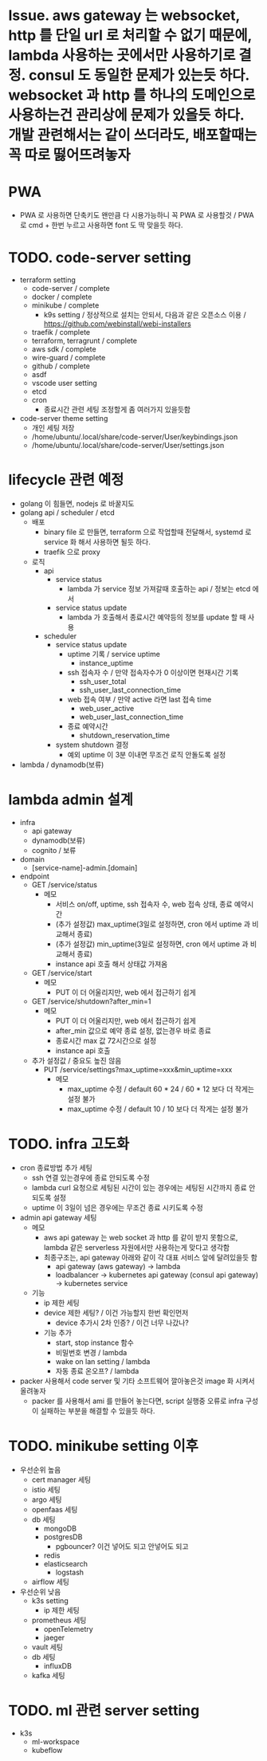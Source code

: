 # Issue. aws gateway 는 websocket, http 를 단일 url 로 처리할 수 없기 때문에, lambda 사용하는 곳에서만 사용하기로 결정. consul 도 동일한 문제가 있는듯 하다. websocket 과 http 를 하나의 도메인으로 사용하는건 관리상에 문제가 있을듯 하다. 개발 관련해서는 같이 쓰더라도, 배포할때는 꼭 따로 떯어뜨려놓자

# PWA

- PWA 로 사용하면 단축키도 왠만큼 다 시용가능하니 꼭 PWA 로 사용할것 / PWA 로 cmd + 한번 누르고 사용하면 font 도 딱 맞을듯 하다.

# TODO. code-server setting

- terraform setting
  - code-server / complete
  - docker / complete
  - minikube / complete
    - k9s setting / 정상적으로 설치는 안되서, 다음과 같은 오픈소스 이용 / https://github.com/webinstall/webi-installers
  - traefik / complete
  - terraform, terragrunt / complete
  - aws sdk / complete
  - wire-guard / complete
  - github / complete
  - asdf
  - vscode user setting
  - etcd
  - cron
    - 종료시간 관련 세팅 조정할게 좀 여러가지 있을듯함
- code-server theme setting
  - 개인 세팅 저장
  - /home/ubuntu/.local/share/code-server/User/keybindings.json
  - /home/ubuntu/.local/share/code-server/User/settings.json

# lifecycle 관련 예정

- golang 이 힘들면, nodejs 로 바꿀지도
- golang api / scheduler / etcd
  - 배포
    - binary file 로 만들면, terraform 으로 작업할때 전달해서, systemd 로 service 화 해서 사용하면 될듯 하다.
    - traefik 으로 proxy
  - 로직
    - api
      - service status
        - lambda 가 service 정보 가져갈때 호출하는 api / 정보는 etcd 에서
      - service status update
        - lambda 가 호출해서 종료시간 예약등의 정보를 update 할 때 사용
    - scheduler
      - service status update
        - uptime 기록 / service uptime
          - instance_uptime
        - ssh 접속자 수 / 만약 접속자수가 0 이상이면 현재시간 기록
          - ssh_user_total
          - ssh_user_last_connection_time
        - web 접속 여부 / 만약 active 라면 last 접속 time
          - web_user_active
          - web_user_last_connection_time
        - 종료 예약시간
          - shutdown_reservation_time
      - system shutdown 결정
        - 예외 uptime 이 3분 이내면 무조건 로직 안돌도록 설정
- lambda / dynamodb(보류)

# lambda admin 설계

- infra
  - api gateway
  - dynamodb(보류)
  - cognito / 보류
- domain
  - [service-name]-admin.[domain]
- endpoint
  - GET /service/status
    - 메모
      - 서비스 on/off, uptime, ssh 접속자 수, web 접속 상태, 종료 예약시간
      - (추가 설정값) max_uptime(3일로 설정하면, cron 에서 uptime 과 비교해서 종료)
      - (추가 설정값) min_uptime(3일로 설정하면, cron 에서 uptime 과 비교해서 종료)
      - instance api 호출 해서 상태값 가져옴
  - GET /service/start
    - 메모
      - PUT 이 더 어울리지만, web 에서 접근하기 쉽게
  - GET /service/shutdown?after_min=1
    - 메모
      - PUT 이 더 어울리지만, web 에서 접근하기 쉽게
      - after_min 값으로 예약 종료 설정, 없는경우 바로 종료
      - 종료시간 max 값 72시간으로 설정
      - instance api 호출
  - 추가 설정값 / 중요도 높진 않음
    - PUT /service/settings?max_uptime=xxx&min_uptime=xxx
      - 메모
        - max_uptime 수정 / default 60 \* 24 / 60 \* 12 보다 더 작게는 설정 불가
        - max_uptime 수정 / default 10 / 10 보다 더 작게는 설정 불가

# TODO. infra 고도화

- cron 종료방법 추가 세팅
  - ssh 연결 있는경우에 종료 안되도록 수정
  - lambda curl 요청으로 세팅된 시간이 있는 경우에는 세팅된 시간까지 종료 안되도록 설정
  - uptime 이 3일이 넘은 경우에는 무조건 종료 시키도록 수정
- admin api gateway 세팅
  - 메모
    - aws api gateway 는 web socket 과 http 를 같이 받지 못함으로, lambda 같은 serverless 자원에서만 사용하는게 맞다고 생각함
    - 최종구조는, api gateway 아래와 같이 각 대표 서비스 앞에 달려있을듯 함
      - api gateway (aws gateway) -> lambda
      - loadbalancer -> kubernetes api gateway (consul api gateway) -> kubernetes service
  - 기능
    - ip 제한 세팅
    - device 제한 세팅? / 이건 가능할지 한번 확인먼저
      - device 추가시 2차 인증? / 이건 너무 나갔나?
    - 기능 추가
      - start, stop instance 함수
      - 비밀번호 변경 / lambda
      - wake on lan setting / lambda
      - 자동 종료 온오프? / lambda
- packer 사용해서 code server 및 기타 소프트웨어 깔아놓은것 image 화 시켜서 올려놓자
  - packer 를 사용해서 ami 를 만들어 놓는다면, script 실행중 오류로 infra 구성이 실패하는 부분을 해결할 수 있을듯 하다.

# TODO. minikube setting 이후

- 우선순위 높음
  - cert manager 세팅
  - istio 세팅
  - argo 세팅
  - openfaas 세팅
  - db 세팅
    - mongoDB
    - postgresDB
      - pgbouncer? 이건 넣어도 되고 안넣어도 되고
    - redis
    - elasticsearch
      - logstash
  - airflow 세팅
- 우선순위 낮음
  - k3s setting
    - ip 제한 세팅
  - prometheus 세팅
    - openTelemetry
    - jaeger
  - vault 세팅
  - db 세팅
    - influxDB
  - kafka 세팅

# TODO. ml 관련 server setting

- k3s
  - ml-workspace
  - kubeflow
